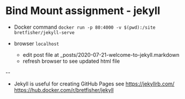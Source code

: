 # Bind Mount assignment - jekyll

* Docker command
  `docker run -p 80:4000 -v $(pwd):/site bretfisher/jekyll-serve`

* browser 
  `localhost`
  
  * edit post file at _posts/2020-07-21-welcome-to-jekyll.markdown
  * refresh browser to see updated html file 
  
-- 
* Jekyll is useful for creating GitHub Pages
  see https://jekyllrb.com/
  https://hub.docker.com/r/bretfisher/jekyll
  
  

  
